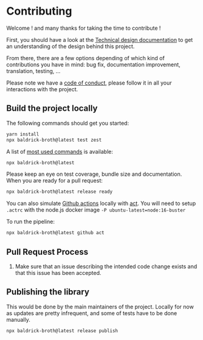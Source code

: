 # Contributing

Welcome ! and many thanks for taking the time to contribute !

First, you should have a look at the [Technical design
documentation](TECHNICAL_DESIGN.md) to get an understanding of the design
behind this project.

From there, there are a few options depending of which kind of contributions
you have in mind: bug fix, documentation improvement, translation, testing,
...

Please note we have a [code of conduct](CODE_OF_CONDUCT.md), please follow it
in all your interactions with the project.

## Build the project locally

The following commands should get you started:

```bash
yarn install
npx baldrick-broth@latest test zest
```

A list of [most used commands](MAINTENANCE.md) is available:

```bash
npx baldrick-broth@latest
```

Please keep an eye on test coverage, bundle size and documentation.
When you are ready for a pull request:

```bash
npx baldrick-broth@latest release ready
```

You can also simulate [Github actions](https://docs.github.com/en/actions)
locally with [act](https://github.com/nektos/act).
You will need to setup `.actrc` with the node.js docker image `-P
ubuntu-latest=node:16-buster`

To run the pipeline:

```bash
npx baldrick-broth@latest github act
```

## Pull Request Process

1.  Make sure that an issue describing the intended code change exists and
    that this issue has been accepted.

## Publishing the library

This would be done by the main maintainers of the project. Locally for now as
updates are pretty infrequent, and some of tests have to be done manually.

```bash
npx baldrick-broth@latest release publish
```
